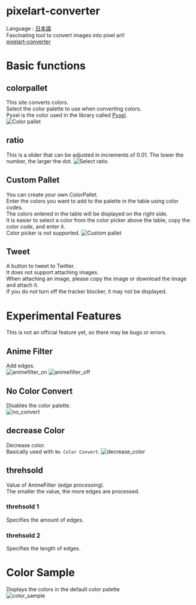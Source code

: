 # pixelart-converter
Language : [日本語](README-ja.md)  
Fascinating tool to convert images into pixel art!  
[pixelart-converter](https://pixelart.streamlit.app)

# Basic functions
## colorpallet
This site converts colors.  
Select the color palette to use when converting colors.  
Pyxel is the color used in the library called [Pyxel](https://github.com/kitao/pyxel).  
![Color pallet](./image/pallet.png)

## ratio
This is a slider that can be adjusted in increments of 0.01. The lower the number, the larger the dot.
![Select ratio](./image/ratio.png)

## Custom Pallet
You can create your own ColorPallet.  
Enter the colors you want to add to the palette in the table using color codes.  
The colors entered in the table will be displayed on the right side.  
It is easier to select a color from the color picker above the table, copy the color code, and enter it.  
Color picker is not supported.
![Custom pallet](./image/custom.png)

## Tweet
A button to tweet to Twitter.  
It does not support attaching images.  
When attaching an image, please copy the image or download the image and attach it.  
If you do not turn off the tracker blocker, it may not be displayed.  

# Experimental Features
This is not an official feature yet, so there may be bugs or errors.  

## Anime Filter
Add edges.  
![animefilter_on](./image/anime.png)
![animefilter_off](./image/anime2.jpg)

## No Color Convert
Disables the color palette.  
![no_convert](./image/no_convert.jpg)


## decrease Color
Decrease color.  
Basically used with ``No Color Convert``.
![decrease_color](./image/decrease.jpg)

## threhsold
Value of AnimeFilter (edge processing).  
The smaller the value, the more edges are processed.  
### threhsold 1
Specifies the amount of edges.
### threhsold 2
Specifies the length of edges.

# Color Sample
Displays the colors in the default color palette  
![color_sample](./image/sample.png)
